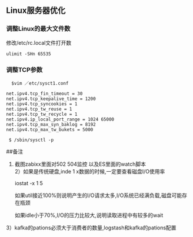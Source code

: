 ## Linux服务器优化

### 调整Linux的最大文件数

修改/etc/rc.local文件打开数
    
    ulimit -SHn 65535
    
### 调整TCP参数

      $vim ／etc/sysct1.conf
        
	net.ipv4.tcp_fin_timeout = 30
	net.ipv4.tcp_keepalive_time = 1200
	net.ipv4.tcp_syncookies = 1
	net.ipv4.tcp_tw_reuse = 1
	net.ipv4.tcp_tw_recycle = 1
	net.ipv4.ip_local_port_range = 1024 65000
	net.ipv4.tcp_max_syn_baklog = 8192
	net.ipv4.tcp_max_tw_bukets = 5000
	
     $ /sbin/sysctl -p


##备注
  
 1) 截图zabixx里面对502 504监控 以及ES里面的watch脚本  
 2）如果是传统硬盘,inde   1 x数据的时候,一定要查看磁盘I/O使用率
 
     iostat -x 1 5
     
     如果util接近100%则说明产生的I/O请求太多,I/O系统已经满负载,磁盘可能存在瓶颈
     
     如果idle小于70%,I/O的压力比较大,说明读取进程中有较多的wait
     
  3）kafka的pations必须大于消费者的数量,logstash和kafka的pations配置
     
